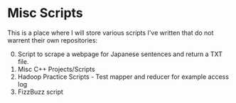 Misc Scripts
===============
This is a place where I will store various scripts I've written that do not warrent their own repositories:

0) Script to scrape a webpage for Japanese sentences and return a TXT file.
1) Misc C++ Projects/Scripts
2) Hadoop Practice Scripts - Test mapper and reducer for example access log
3) FizzBuzz script
